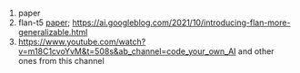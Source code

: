 1. paper
2. flan-t5 [paper](https://arxiv.org/pdf/2109.01652.pdf); https://ai.googleblog.com/2021/10/introducing-flan-more-generalizable.html
3. https://www.youtube.com/watch?v=m18C1cvoYvM&t=508s&ab_channel=code_your_own_AI and other ones from this channel
